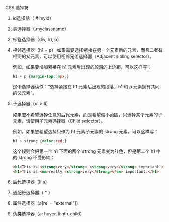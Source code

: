 CSS 选择符
1. id选择器（ # myid）

2. 类选择器（.myclassname）

3. 标签选择器（div, h1, p）

4. 相邻选择器（h1 + p）
   如果需要选择紧接在另一个元素后的元素，而且二者有相同的父元素，可以使用相邻兄弟选择器（Adjacent sibling selector）。
   
   例如，如果要增加紧接在 h1 元素后出现的段落的上边距，可以这样写：
   
   ```css
   h1 + p {margin-top:50px;}
   ```
   
   
   这个选择器读作：“选择紧接在 h1 元素后出现的段落，h1 和 p 元素拥有共同的父元素”。
   
5. 子选择器（ul > li）

   如果您不希望选择任意的后代元素，而是希望缩小范围，只选择某个元素的子元素，请使用子元素选择器（Child selector）。

   例如，如果您希望选择只作为 h1 元素子元素的 strong 元素，可以这样写：

   ```css
   h1 > strong {color:red;}
   ```

   这个规则会把第一个 h1 下面的两个 strong 元素变为红色，但是第二个 h1 中的 strong 不受影响：

   ```html
   <h1>This is <strong>very</strong> <strong>very</strong> important.</h1>
   <h1>This is <em>really <strong>very</strong></em> important.</h1>
   ```

6. 后代选择器（li a）

7. 通配符选择器（ * ）

8. 属性选择器（a[rel = "external"]）

9. 伪类选择器（a: hover, li:nth-child）